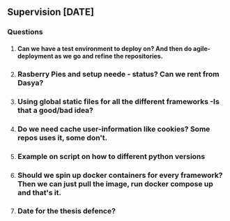 ## Supervision [DATE]
### Questions
1. #### Can we have a test environment to deploy on? And then do agile-deployment as we go and refine the repositories.
2. ### Rasberry Pies and setup neede - status? Can we rent from Dasya?
3. ### Using global static files for all the different frameworks -Is that a good/bad idea?
4. ### Do we need cache user-information like cookies? Some repos uses it, some don't.
5. ### Example on script on how to different python versions
6. ### Should we spin up docker containers for every framework? Then we can just pull the image, run docker compose up and that's it.
7. ### Date for the thesis defence?

